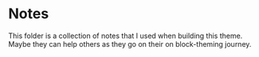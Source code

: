 # Notes

This folder is a collection of notes that I used when building this theme. Maybe they can help others as they go on their on block-theming journey.
